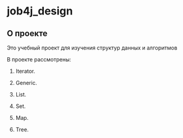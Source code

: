 # job4j_design

## О проекте

Это учебный проект для изучения структур данных и алгоритмов

В проекте рассмотрены:

1. Iterator.

2. Generic.

3. List.

4. Set.

5. Map.

6. Tree.